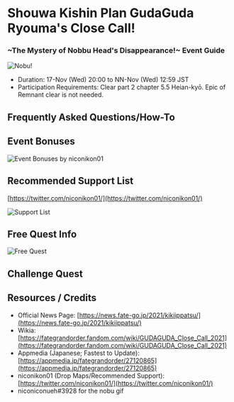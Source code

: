 # Shouwa Kishin Plan GudaGuda Ryouma's Close Call! 
### \~The Mystery of Nobbu Head's Disappearance!\~ Event Guide

![Nobu!](https://cdn.discordapp.com/attachments/825747387825389589/910419166241112094/nobudermissinghead.gif)

- Duration: 17-Nov (Wed) 20:00 to NN-Nov (Wed) 12:59 JST
- Participation Requirements: Clear part 2 chapter 5.5 Heian-kyō. Epic of Remnant clear is not needed.

## Frequently Asked Questions/How-To

## Event Bonuses

![Event Bonuses by niconikon01](https://cdn.discordapp.com/attachments/825747387825389589/910419166241112094/nobudermissinghead.gif)

## Recommended Support List

[https://twitter.com/niconikon01/](https://twitter.com/niconikon01/)

![Support List](https://cdn.discordapp.com/attachments/825747387825389589/910419166241112094/nobudermissinghead.gif)

## Free Quest Info
 
![Free Quest](https://cdn.discordapp.com/attachments/825747387825389589/910419166241112094/nobudermissinghead.gif)

## Challenge Quest


## Resources / Credits

- Official News Page: [https://news.fate-go.jp/2021/kikiippatsu/](https://news.fate-go.jp/2021/kikiippatsu/)
- Wikia: [https://fategrandorder.fandom.com/wiki/GUDAGUDA_Close_Call_2021](https://fategrandorder.fandom.com/wiki/GUDAGUDA_Close_Call_2021)
- Appmedia (Japanese; Fastest to Update): [https://appmedia.jp/fategrandorder/27120865](https://appmedia.jp/fategrandorder/27120865)
- niconikon01 (Drop Maps/Recommended Support): [https://twitter.com/niconikon01/](https://twitter.com/niconikon01/)
- niconiconueh#3928 for the nobu gif
